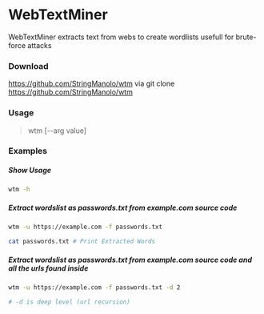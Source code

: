 # WebTextMiner
WebTextMiner extracts text from webs to create wordlists usefull for brute-force attacks

### Download
https://github.com/StringManolo/wtm via git clone https://github.com/StringManolo/wtm

### Usage  
> wtm [--arg value]    
  
### Examples   

##### Show Usage
```bash
wtm -h
```

##### Extract wordslist as passwords.txt from example.com source code
```bash
wtm -u https://example.com -f passwords.txt

cat passwords.txt # Print Extracted Words
```

##### Extract wordslist as passwords.txt from example.com source code and all the urls found inside
```bash
wtm -u https://example.com -f passwords.txt -d 2

# -d is deep level (url recursion)
```



